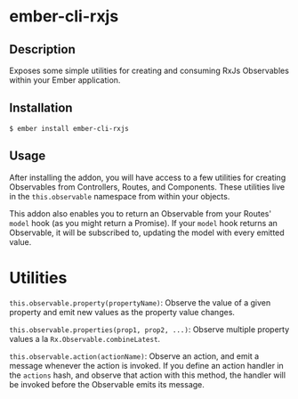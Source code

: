 # ember-cli-rxjs

## Description
Exposes some simple utilities for creating and consuming RxJs Observables within your Ember application.

## Installation

```
$ ember install ember-cli-rxjs
```

## Usage

After installing the addon, you will have access to a few utilities for creating Observables from Controllers, Routes, and Components. These utilities live in the `this.observable` namespace from within your objects.

This addon also enables you to return an Observable from your Routes' `model` hook (as you might return a Promise). If your `model` hook returns an Observable, it will be subscribed to, updating the model with every emitted value.

# Utilities

`this.observable.property(propertyName)`: Observe the value of a given property and emit new values as the property value changes.

`this.observable.properties(prop1, prop2, ...)`: Observe multiple property values a la `Rx.Observable.combineLatest`.

`this.observable.action(actionName)`: Observe an action, and emit a message whenever the action is invoked. If you define an action handler in the `actions` hash, and observe that action with this method, the handler will be invoked before the Observable emits its message.
